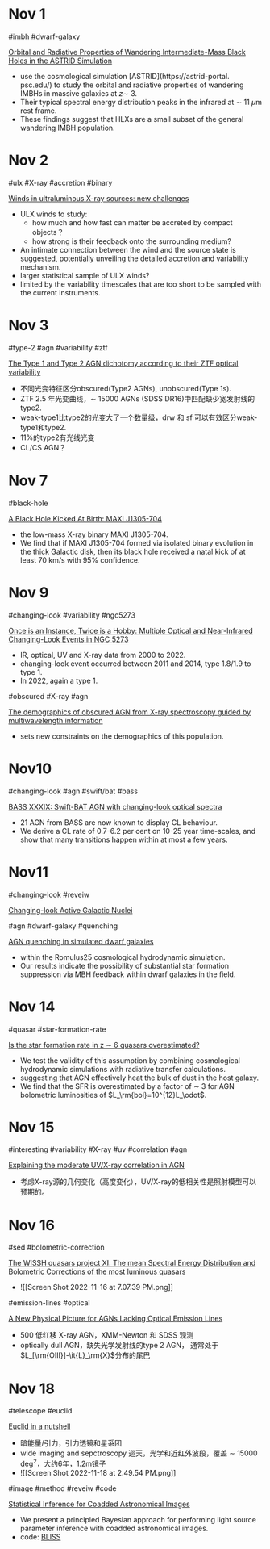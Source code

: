 # Nov 1

#imbh #dwarf-galaxy 

[Orbital and Radiative Properties of Wandering Intermediate-Mass Black Holes in the ASTRID Simulation](https://arxiv.org/pdf/2210.16319.pdf)
- use the cosmological simulation [ASTRID](https://astrid-portal. psc.edu/) to study the orbital and radiative properties of wandering IMBHs in massive galaxies at $z\sim$  3.
- Their typical spectral energy distribution peaks in the infrared at $\sim$ 11 $\mu$m rest frame.
- These findings suggest that HLXs are a small subset of the general wandering IMBH population.

# Nov 2

#ulx #X-ray #accretion #binary

[Winds in ultraluminous X-ray sources: new challenges](https://arxiv.org/pdf/2211.00014.pdf)
- ULX winds to study:
	- how much and how fast can matter be accreted by compact objects？
	- how strong is their feedback onto the surrounding medium?
- An intimate connection between the wind and the source state is suggested, potentially unveiling the detailed accretion and variability mechanism.
- larger statistical sample of ULX winds?
- limited by the variability timescales that are too short to be sampled with the current instruments.

# Nov 3

#type-2 #agn #variability #ztf 

[The Type 1 and Type 2 AGN dichotomy according to their ZTF optical variability](https://arxiv.org/pdf/2211.00770.pdf)
- 不同光变特征区分obscured(Type2 AGNs), unobscured(Type 1s).
- ZTF 2.5 年光变曲线，$\sim$ 15000 AGNs (SDSS DR16)中匹配缺少宽发射线的type2.
- weak-type1比type2的光变大了一个数量级，drw 和 sf 可以有效区分weak-type1和type2.
- 11%的type2有光线光变
- CL/CS AGN？

# Nov 7

#black-hole 

[A Black Hole Kicked At Birth: MAXI J1305-704](https://arxiv.org/pdf/2211.02158.pdf)
- the low-mass X-ray binary MAXI J1305-704.
- We find that if MAXI J1305-704 formed via isolated binary evolution in the thick Galactic disk, then its black hole received a natal kick of at least 70 km/s with 95% confidence.


# Nov 9

#changing-look #variability #ngc5273

[Once is an Instance, Twice is a Hobby: Multiple Optical and Near-Infrared Changing-Look Events in NGC 5273](https://arxiv.org/pdf/2211.03801.pdf)
- IR, optical, UV and X-ray data from 2000 to 2022.
- changing-look event occurred between 2011 and 2014, type 1.8/1.9 to type 1.
- In 2022, again a type 1.

#obscured #X-ray #agn 

[The demographics of obscured AGN from X-ray spectroscopy guided by multiwavelength information](https://arxiv.org/pdf/2211.03800.pdf)
- sets new constraints on the demographics of this population.

# Nov10

#changing-look #agn #swift/bat #bass 

[BASS XXXIX: Swift-BAT AGN with changing-look optical spectra](https://arxiv.org/pdf/2211.04478.pdf)
- 21 AGN from BASS are now known to display CL behaviour.
- We derive a CL rate of 0.7-6.2 per cent on 10-25 year time-scales, and show that many transitions happen within at most a few years.

# Nov11

#changing-look #reveiw 

[Changing-look Active Galactic Nuclei](https://arxiv.org/pdf/2211.05132.pdf)

#agn #dwarf-galaxy #quenching

[AGN quenching in simulated dwarf galaxies](https://arxiv.org/pdf/2211.05275.pdf)
- within the Romulus25 cosmological hydrodynamic simulation.
- Our results indicate the possibility of substantial star formation suppression via MBH feedback within dwarf galaxies in the field.


# Nov 14

#quasar #star-formation-rate

[Is the star formation rate in z ∼ 6 quasars overestimated?](https://arxiv.org/pdf/2211.05790.pdf)
- We test the validity of this assumption by combining cosmological hydrodynamic simulations with radiative transfer calculations.
- suggesting that AGN effectively heat the bulk of dust in the host galaxy.
- We find that the SFR is overestimated by a factor of $\sim$ 3 for AGN bolometric luminosities of $L_\rm{bol}=10^{12}L_\odot$.


# Nov 15

#interesting #variability #X-ray #uv #correlation #agn 

[Explaining the moderate UV/X-ray correlation in AGN](https://arxiv.org/pdf/2211.06963.pdf)
- 考虑X-ray源的几何变化（高度变化），UV/X-ray的低相关性是照射模型可以预期的。

# Nov 16

#sed #bolometric-correction 

[The WISSH quasars project XI. The mean Spectral Energy Distribution and Bolometric Corrections of the most luminous quasars](https://arxiv.org/pdf/2211.07677.pdf)
- ![[Screen Shot 2022-11-16 at 7.07.39 PM.png]]

#emission-lines #optical 

[A New Physical Picture for AGNs Lacking Optical Emission Lines](https://arxiv.org/pdf/2211.07679.pdf)
- 500 低红移 X-ray AGN，XMM-Newton 和 SDSS 观测
- optically dull AGN，缺失光学发射线的type 2 AGN， 通常处于$L_[\rm{OIII}]-\it{L}_\rm{X}$分布的尾巴


# Nov 18

#telescope #euclid 

[Euclid in a nutshell](https://arxiv.org/pdf/2211.09668.pdf)
- 暗能量/引力，引力透镜和星系团
- wide imaging and sepctroscopy 巡天，光学和近红外波段，覆盖 $\sim$ 15000 deg$^2$，大约6年，1.2m镜子
- ![[Screen Shot 2022-11-18 at 2.49.54 PM.png]]

#image #method #reveiw #code 

[Statistical Inference for Coadded Astronomical Images](https://arxiv.org/pdf/2211.09300.pdf)
- We present a principled Bayesian approach for performing light source parameter inference with coadded astronomical images.
- code: [BLISS](https://github.com/prob-ml/bliss)